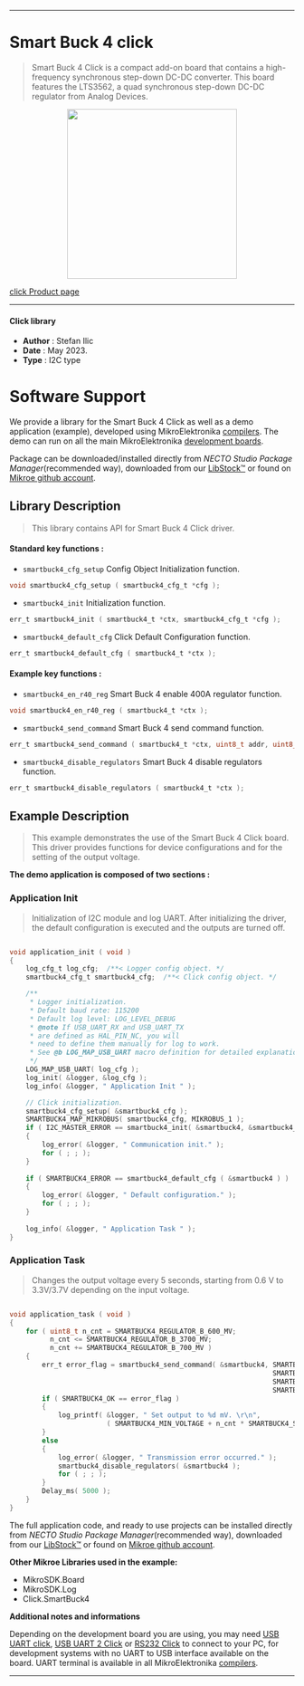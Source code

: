 
---
# Smart Buck 4 click

> Smart Buck 4 Click is a compact add-on board that contains a high-frequency synchronous step-down DC-DC converter. This board features the LTS3562, a quad synchronous step-down DC-DC regulator from Analog Devices. 

<p align="center">
  <img src="https://download.mikroe.com/images/click_for_ide/smartbuck4_click.png" height=300px>
</p>

[click Product page](https://www.mikroe.com/smart-buck-4-click)

---


#### Click library

- **Author**        : Stefan Ilic
- **Date**          : May 2023.
- **Type**          : I2C type


# Software Support

We provide a library for the Smart Buck 4 Click
as well as a demo application (example), developed using MikroElektronika
[compilers](https://www.mikroe.com/necto-studio).
The demo can run on all the main MikroElektronika [development boards](https://www.mikroe.com/development-boards).

Package can be downloaded/installed directly from *NECTO Studio Package Manager*(recommended way), downloaded from our [LibStock&trade;](https://libstock.mikroe.com) or found on [Mikroe github account](https://github.com/MikroElektronika/mikrosdk_click_v2/tree/master/clicks).

## Library Description

> This library contains API for Smart Buck 4 Click driver.

#### Standard key functions :

- `smartbuck4_cfg_setup` Config Object Initialization function.
```c
void smartbuck4_cfg_setup ( smartbuck4_cfg_t *cfg );
```

- `smartbuck4_init` Initialization function.
```c
err_t smartbuck4_init ( smartbuck4_t *ctx, smartbuck4_cfg_t *cfg );
```

- `smartbuck4_default_cfg` Click Default Configuration function.
```c
err_t smartbuck4_default_cfg ( smartbuck4_t *ctx );
```

#### Example key functions :

- `smartbuck4_en_r40_reg` Smart Buck 4 enable 400A regulator function.
```c
void smartbuck4_en_r40_reg ( smartbuck4_t *ctx );
```

- `smartbuck4_send_command` Smart Buck 4 send command function.
```c
err_t smartbuck4_send_command ( smartbuck4_t *ctx, uint8_t addr, uint8_t data_in );
```

- `smartbuck4_disable_regulators` Smart Buck 4 disable regulators function.
```c
err_t smartbuck4_disable_regulators ( smartbuck4_t *ctx );
```

## Example Description

> This example demonstrates the use of the Smart Buck 4 Click board.
  This driver provides functions for device configurations 
  and for the setting of the output voltage.

**The demo application is composed of two sections :**

### Application Init

> Initialization of I2C module and log UART.
  After initializing the driver, the default configuration is executed 
  and the outputs are turned off.

```c

void application_init ( void ) 
{
    log_cfg_t log_cfg;  /**< Logger config object. */
    smartbuck4_cfg_t smartbuck4_cfg;  /**< Click config object. */

    /** 
     * Logger initialization.
     * Default baud rate: 115200
     * Default log level: LOG_LEVEL_DEBUG
     * @note If USB_UART_RX and USB_UART_TX 
     * are defined as HAL_PIN_NC, you will 
     * need to define them manually for log to work. 
     * See @b LOG_MAP_USB_UART macro definition for detailed explanation.
     */
    LOG_MAP_USB_UART( log_cfg );
    log_init( &logger, &log_cfg );
    log_info( &logger, " Application Init " );

    // Click initialization.
    smartbuck4_cfg_setup( &smartbuck4_cfg );
    SMARTBUCK4_MAP_MIKROBUS( smartbuck4_cfg, MIKROBUS_1 );
    if ( I2C_MASTER_ERROR == smartbuck4_init( &smartbuck4, &smartbuck4_cfg ) ) 
    {
        log_error( &logger, " Communication init." );
        for ( ; ; );
    }
    
    if ( SMARTBUCK4_ERROR == smartbuck4_default_cfg ( &smartbuck4 ) )
    {
        log_error( &logger, " Default configuration." );
        for ( ; ; );
    }
    
    log_info( &logger, " Application Task " );
}

```

### Application Task

> Changes the output voltage every 5 seconds, starting from 0.6 V to 3.3V/3.7V 
 depending on the input voltage.

```c

void application_task ( void ) 
{
    for ( uint8_t n_cnt = SMARTBUCK4_REGULATOR_B_600_MV; 
          n_cnt <= SMARTBUCK4_REGULATOR_B_3700_MV; 
          n_cnt += SMARTBUCK4_REGULATOR_B_700_MV )
    {
        err_t error_flag = smartbuck4_send_command( &smartbuck4, SMARTBUCK4_REG_R600B_PROGRAM | 
                                                                 SMARTBUCK4_REG_R400B_PROGRAM | 
                                                                 SMARTBUCK4_REG_LDO_MODE, 
                                                                 SMARTBUCK4_ENABLE_REGULATOR | n_cnt );
        if ( SMARTBUCK4_OK == error_flag )
        {
            log_printf( &logger, " Set output to %d mV. \r\n", 
                        ( SMARTBUCK4_MIN_VOLTAGE + n_cnt * SMARTBUCK4_STEP ) );
        }
        else
        {
            log_error( &logger, " Transmission error occurred." );
            smartbuck4_disable_regulators( &smartbuck4 );
            for ( ; ; );
        }
        Delay_ms( 5000 );
    }
}
```

The full application code, and ready to use projects can be installed directly from *NECTO Studio Package Manager*(recommended way), downloaded from our [LibStock&trade;](https://libstock.mikroe.com) or found on [Mikroe github account](https://github.com/MikroElektronika/mikrosdk_click_v2/tree/master/clicks).

**Other Mikroe Libraries used in the example:**

- MikroSDK.Board
- MikroSDK.Log
- Click.SmartBuck4

**Additional notes and informations**

Depending on the development board you are using, you may need
[USB UART click](https://www.mikroe.com/usb-uart-click),
[USB UART 2 Click](https://www.mikroe.com/usb-uart-2-click) or
[RS232 Click](https://www.mikroe.com/rs232-click) to connect to your PC, for
development systems with no UART to USB interface available on the board. UART
terminal is available in all MikroElektronika
[compilers](https://shop.mikroe.com/compilers).

---
